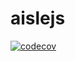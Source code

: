 # aislejs

[![codecov](https://codecov.io/gh/y1j2x34/aislejs/branch/master/graph/badge.svg?token=fPomBmOknB)](https://codecov.io/gh/y1j2x34/aislejs)
